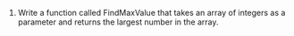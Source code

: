 1. Write a function called FindMaxValue that takes an array of integers as a parameter and returns the largest number in the array.
